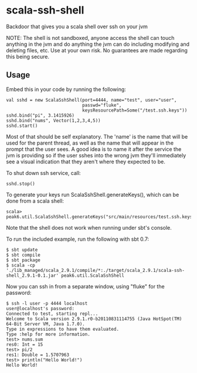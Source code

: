 scala-ssh-shell
===============

Backdoor that gives you a scala shell over ssh on your jvm

NOTE: The shell is not sandboxed, anyone access the shell can touch
anything in the jvm and do anything the jvm can do including modifying
and deleting files, etc. Use at your own risk. No guarantees are made
regarding this being secure.

Usage
-----

Embed this in your code by running the following:

    val sshd = new ScalaSshShell(port=4444, name="test", user="user",
                                 passwd="fluke",
                                 keysResourcePath=Some("/test.ssh.keys"))
    sshd.bind("pi", 3.1415926)
    sshd.bind("nums", Vector(1,2,3,4,5))
    sshd.start()

Most of that should be self explanatory. The 'name' is the name that
will be used for the parent thread, as well as the name that will
appear in the prompt that the user sees. A good idea is to name it
after the service the jvm is providing so if the user sshes into the
wrong jvm they'll immediately see a visual indication that they aren't
where they expected to be.

To shut down ssh service, call:

    sshd.stop()

To generate your keys run ScalaSshShell.generateKeys(), which can be
done from a scala shell:

    scala> peak6.util.ScalaSshShell.generateKeys("src/main/resources/test.ssh.keys")

Note that the shell does not work when running under sbt's console.

To run the included example, run the following with sbt 0.7:

    $ sbt update
    $ sbt compile
    $ sbt package
    $ scala -cp './lib_managed/scala_2.9.1/compile/*:./target/scala_2.9.1/scala-ssh-shell_2.9.1-0.1.jar' peak6.util.ScalaSshShell

Now you can ssh in from a separate window, using "fluke" for the
password:

    $ ssh -l user -p 4444 localhost
    user@localhost's password:
    Connected to test, starting repl...
    Welcome to Scala version 2.9.1.r0-b20110831114755 (Java HotSpot(TM) 64-Bit Server VM, Java 1.7.0).
    Type in expressions to have them evaluated.
    Type :help for more information.
    test> nums.sum
    res0: Int = 15
    test> pi/2
    res1: Double = 1.5707963
    test> println("Hello World!")
    Hello World!
